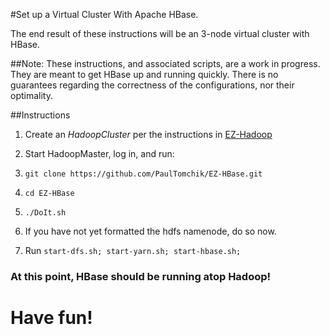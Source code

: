 #Set up a Virtual Cluster With Apache HBase.

The end result of these instructions will be an 3-node virtual cluster with HBase.

##Note: These instructions, and associated scripts, are a work in progress. They are meant to get HBase up and running quickly. There is no guarantees regarding the correctness of the configurations, nor their optimality.

##Instructions
1. Create an *HadoopCluster* per the instructions in [EZ-Hadoop](https://github.com/PaulTomchik/EZ-Hadoop)

2. Start HadoopMaster, log in, and run:
  1. `git clone https://github.com/PaulTomchik/EZ-HBase.git`
  2. `cd EZ-HBase`
  3. `./DoIt.sh`
3. If you have not yet formatted the hdfs namenode, do so now.
4. Run `start-dfs.sh; start-yarn.sh; start-hbase.sh;`

### At this point, HBase should be running atop Hadoop!

# Have fun!
